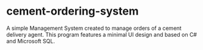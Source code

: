 # cement-ordering-system
A simple Management System created to manage orders of a cement delivery agent. This program features a minimal UI design and based on C# and Microsoft SQL.

